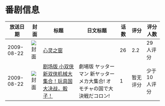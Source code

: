 # 番剧信息

|放送日期|封面|标题|日文标题|话数|评分|评分人数|
|---|---|---|---|---|---|---|
|2009-08-22|![封面](https://lain.bgm.tv/pic/cover/c/aa/05/41491_BEQ3H.jpg)|[心灵之窗](https://bangumi.tv/subject/41491)||26|2.2|29人评分|
|2009-08-22|![封面](https://lain.bgm.tv/pic/cover/c/c8/50/147202_33Qq2.jpg)|[剧场版 小双侠 新双侠机械大集合！玩具国大决战，骰子！](https://bangumi.tv/subject/147202)|劇場版 ヤッターマン 新ヤッターメカ大集合! オモチャの国で大決戦だコロン!|1|暂无评分|少于10人评分|
